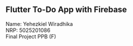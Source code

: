 ## Flutter To-Do App with Firebase

Name: Yehezkiel Wiradhika
<br>
NRP: 5025201086
<br>
Final Project PPB (F)

